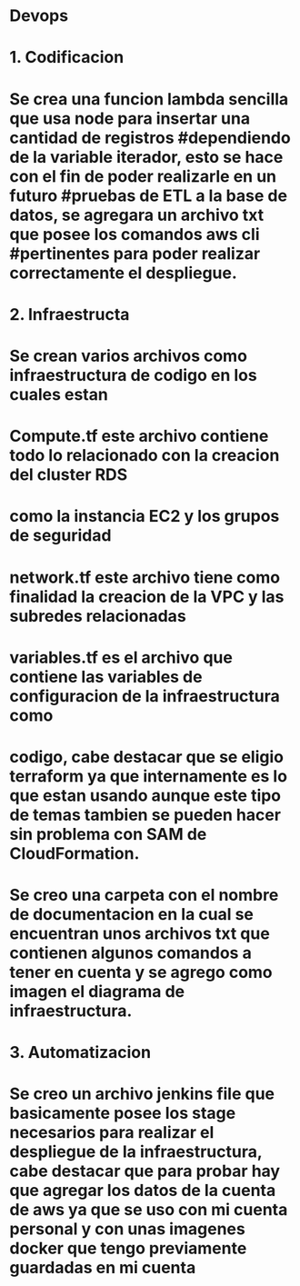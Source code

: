 # Devops


# 1. Codificacion
# Se crea una funcion lambda sencilla que usa node para insertar una cantidad de registros #dependiendo de la variable iterador, esto se hace con el fin de poder realizarle en un futuro #pruebas de ETL a la base de datos, se agregara un archivo txt que posee los comandos aws cli #pertinentes para poder realizar correctamente el despliegue. 


# 2. Infraestructa
# Se crean varios archivos como infraestructura de codigo en los cuales estan 

# Compute.tf este archivo contiene todo lo relacionado con la creacion del cluster RDS 
# como la instancia EC2 y los grupos de seguridad

# network.tf este archivo tiene como finalidad la creacion de la VPC y las subredes relacionadas

# variables.tf es el archivo que contiene las variables de configuracion de la infraestructura como
# codigo, cabe destacar que se eligio terraform ya que internamente es lo que estan usando aunque este tipo de temas tambien se pueden hacer sin problema con SAM de CloudFormation.

# Se creo una carpeta con el nombre de documentacion en la cual se encuentran unos archivos txt que contienen algunos comandos a tener en cuenta y se agrego como imagen el diagrama de infraestructura.

# 3. Automatizacion

# Se creo un archivo jenkins file que basicamente posee los stage necesarios para realizar el despliegue de la infraestructura, cabe destacar que para probar hay que agregar los datos de la cuenta de aws ya que se uso con mi cuenta personal y con unas imagenes docker que tengo previamente guardadas en mi cuenta 
